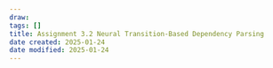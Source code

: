 ```yaml
---
draw:
tags: []
title: Assignment 3.2 Neural Transition-Based Dependency Parsing
date created: 2025-01-24
date modified: 2025-01-24
---
```

